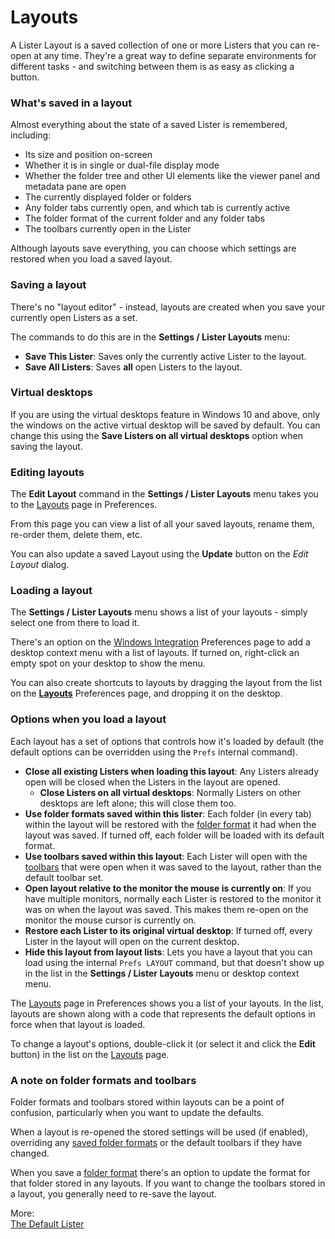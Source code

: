 # Layouts

A Lister Layout is a saved collection of one or more Listers that you can re-open at any time. They're a great way to define separate environments for different tasks - and switching between them is as easy as clicking a button.

### What's saved in a layout

Almost everything about the state of a saved Lister is remembered, including:

- Its size and position on-screen
- Whether it is in single or dual-file display mode
- Whether the folder tree and other UI elements like the viewer panel and metadata pane are open
- The currently displayed folder or folders
- Any folder tabs currently open, and which tab is currently active
- The folder format of the current folder and any folder tabs
- The toolbars currently open in the Lister

Although layouts save everything, you can choose which settings are restored when you load a saved layout.

### Saving a layout

There's no "layout editor" - instead, layouts are created when you save your currently open Listers as a set.

The commands to do this are in the **Settings / Lister Layouts** menu:

- **Save This Lister**: Saves only the currently active Lister to the layout.
- **Save All Listers**: Saves **all** open Listers to the layout.

### Virtual desktops

If you are using the virtual desktops feature in Windows 10 and above, only the windows on the active virtual desktop will be saved by default. You can change this using the **Save Listers on all virtual desktops** option when saving the layout.

### Editing layouts

The **Edit Layout** command in the **Settings / Lister Layouts** menu takes you to the [Layouts](/Manual/preferences/preferences_categories/layouts_and_styles/layouts.md) page in Preferences.

From this page you can view a list of all your saved layouts, rename them, re-order them, delete them, etc.

You can also update a saved Layout using the **Update** button on the *Edit Layout* dialog.

### Loading a layout

The **Settings / Lister Layouts** menu shows a list of your layouts - simply select one from there to load it.

There's an option on the [Windows Integration](/Manual/preferences/preferences_categories/miscellaneous/windows_integration/README.md) Preferences page to add a desktop context menu with a list of layouts. If turned on, right-click an empty spot on your desktop to show the menu.

You can also create shortcuts to layouts by dragging the layout from the list on the **[Layouts](/Manual/preferences/preferences_categories/layouts_and_styles/layouts.md)** Preferences page, and dropping it on the desktop.

### Options when you load a layout

Each layout has a set of options that controls how it's loaded by default (the default options can be overridden using the `Prefs` internal command).

- **Close all existing Listers when loading this layout**: Any Listers already open will be closed when the Listers in the layout are opened.
  - **Close Listers on all virtual desktops**: Normally Listers on other desktops are left alone; this will close them too.
- **Use folder formats saved within this lister**: Each folder (in every tab) within the layout will be restored with the [folder format](/Manual/basic_concepts/folder_options/README.md) it had when the layout was saved. If turned off, each folder will be loaded with its default format.
- **Use toolbars saved within this layout**: Each Lister will open with the [toolbars](/Manual/basic_concepts/the_lister/toolbars/README.md) that were open when it was saved to the layout, rather than the default toolbar set.
- **Open layout relative to the monitor the mouse is currently on**: If you have multiple monitors, normally each Lister is restored to the monitor it was on when the layout was saved. This makes them re-open on the monitor the mouse cursor is currently on.
- **Restore each Lister to its original virtual desktop**: If turned off, every Lister in the layout will open on the current desktop.
- **Hide this layout from layout lists**: Lets you have a layout that you can load using the internal `Prefs LAYOUT` command, but that doesn't show up in the list in the **Settings / Lister Layouts** menu or desktop context menu.

The [Layouts](/Manual/preferences/preferences_categories/layouts_and_styles/layouts.md) page in Preferences shows you a list of your layouts. In the list, layouts are shown along with a code that represents the default options in force when that layout is loaded.

To change a layout's options, double-click it (or select it and click the **Edit** button) in the list on the [Layouts](/Manual/preferences/preferences_categories/layouts_and_styles/layouts.md) page.

### A note on folder formats and toolbars

Folder formats and toolbars stored within layouts can be a point of confusion, particularly when you want to update the defaults.

When a layout is re-opened the stored settings will be used (if enabled), overriding any [saved folder formats](/Manual/preferences/preferences_categories/folders/folder_formats/README.md) or the default toolbars if they have changed.

When you save a [folder format](../folder_options/README.md) there's an option to update the format for that folder stored in any layouts. If you want to change the toolbars stored in a layout, you generally need to re-save the layout.

More:  
[The Default Lister](/Manual/basic_concepts/the_lister/layouts/the_default_lister.md)  
